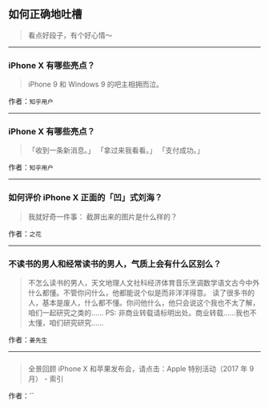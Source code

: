 ## 如何正确地吐槽

> 看点好段子，有个好心情～


 
---

### iPhone X 有哪些亮点？

> iPhone 9 和 Windows 9 的吧主相拥而泣。


作者：`知乎用户`

---

### iPhone X 有哪些亮点？

> 「收到一条新消息。」
> 「拿过来我看看。」
> 「支付成功。」


作者：`知乎用户`

---

### 如何评价 iPhone X 正面的「凹」式刘海？

> 我就好奇一件事：
> 截屏出来的图片是什么样的？


作者：`之花`

---

### 不读书的男人和经常读书的男人，气质上会有什么区别么？

> 不怎么读书的男人，天文地理人文社科经济体育音乐烹调数学语文古今中外什么都懂。不管你问什么，他都能说个似是而非洋洋得意。
> 读了很多书的人，基本是废人，什么都不懂。你问他什么，他只会说这个我也不太了解，咱们一起研究之类的……
> PS: 非商业转载请标明出处。商业转载……我也不太懂，咱们研究研究……


作者：`姜先生`

---

### 

> 全景回顾 iPhone X 和苹果发布会，请点击：Apple 特别活动（2017 年 9 月） - 索引


作者：``